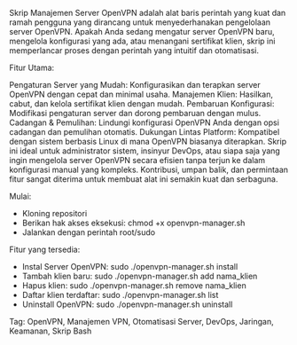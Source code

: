 Skrip Manajemen Server OpenVPN adalah alat baris perintah yang kuat dan ramah pengguna yang dirancang untuk menyederhanakan pengelolaan server OpenVPN. Apakah Anda sedang mengatur server OpenVPN baru, mengelola konfigurasi yang ada, atau menangani sertifikat klien, skrip ini memperlancar proses dengan perintah yang intuitif dan otomatisasi.

Fitur Utama:

Pengaturan Server yang Mudah: Konfigurasikan dan terapkan server OpenVPN dengan cepat dan minimal usaha. Manajemen Klien: Hasilkan, cabut, dan kelola sertifikat klien dengan mudah. Pembaruan Konfigurasi: Modifikasi pengaturan server dan dorong pembaruan dengan mulus. Cadangan & Pemulihan: Lindungi konfigurasi OpenVPN Anda dengan opsi cadangan dan pemulihan otomatis. Dukungan Lintas Platform: Kompatibel dengan sistem berbasis Linux di mana OpenVPN biasanya diterapkan. Skrip ini ideal untuk administrator sistem, insinyur DevOps, atau siapa saja yang ingin mengelola server OpenVPN secara efisien tanpa terjun ke dalam konfigurasi manual yang kompleks. Kontribusi, umpan balik, dan permintaan fitur sangat diterima untuk membuat alat ini semakin kuat dan serbaguna.

Mulai:
- Kloning repositori
- Berikan hak akses eksekusi: chmod +x openvpn-manager.sh
- Jalankan dengan perintah root/sudo

Fitur yang tersedia:
- Instal Server OpenVPN: sudo ./openvpn-manager.sh install
- Tambah klien baru: sudo ./openvpn-manager.sh add nama_klien
- Hapus klien: sudo ./openvpn-manager.sh remove nama_klien
- Daftar klien terdaftar: sudo ./openvpn-manager.sh list
- Uninstall OpenVPN: sudo ./openvpn-manager.sh uninstall
  
Tag: OpenVPN, Manajemen VPN, Otomatisasi Server, DevOps, Jaringan, Keamanan, Skrip Bash
